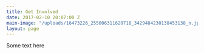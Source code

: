 ```yaml
---
title: Get Involved
date: 2017-02-10 20:07:00 Z
main-image: "/uploads/16473226_255006311620718_3429484230138453138_n.jpg"
layout: page
---
```


Some text here